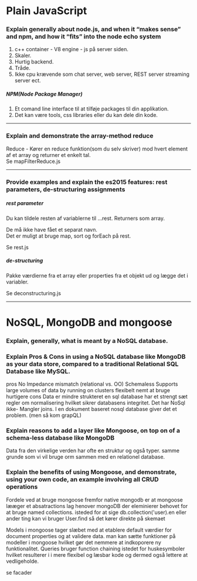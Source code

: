 # Plain JavaScript
### Explain generally about node.js, and when it “makes sense” and npm, and how it “fits” into the node echo system
1. c++ container - V8 engine - js på server siden. 
2. Skaler.  
3. Hurtig backend.  
4. Tråde.  
5. Ikke cpu krævende som chat server, web server, REST server streaming server ect. 

##### NPM(Node Package Manager)
1. Et comand line interface til at tilføje packages til din applikation.
2. Det kan være tools, css libraries eller du kan dele din kode. 

---

### Explain and demonstrate the array-method reduce
Reduce - Kører en reduce funktion(som du selv skriver) mod hvert element af et array og returner et enkelt tal.  
Se mapFilterReduce.js  

---

### Provide examples and explain the es2015 features:  rest parameters, de-structuring assignments
##### rest parameter
Du kan tildele resten af variablerne til ...rest. Returners som array.  

De må ikke have fået et separat navn.  
Det er muligt at bruge map, sort og forEach på rest.  

Se rest.js  

##### de-structuring
Pakke værdierne fra et array eller properties fra et objekt ud og lægge det i variabler.  

Se deconstructuring.js

---

# NoSQL, MongoDB and mongoose
### Explain, generally, what is meant by a NoSQL database.



### Explain Pros & Cons in using a NoSQL database like MongoDB as your data store, compared to a traditional Relational SQL Database like MySQL.
pros
    No Impedance mismatch (relational vs. OO)
    Schemaless
    Supports large volumes of data by running on clusters
    flexibelt 
    nemt at bruge 
    hurtigere
cons 
    Data er mindre strukteret 
    en sql database har et strengt sæt regler om normalisering hvilket sikrer databasens integritet. Det har NoSql ikke- 
    Mangler joins. I en dokument baseret nosql database giver det et problem. (men så kom grapQL)


### Explain reasons to add a layer like Mongoose, on top on of a schema-less database like MongoDB
Data fra den virkelige verden har ofte en struktur og også typer. 
 samme grunde som vi vil bruge orm sammen med en relationel database. 


### Explain the benefits of using Mongoose, and demonstrate, using your own code, an example involving all CRUD operations
Fordele ved at bruge mongoose fremfor native mongodb er at mongoose lææger et absatractions lag henover mongoDB der eleminierer behovet for at bruge named collections. isteded for at sige db.collection('user).en eller ander ting kan vi bruger User.find så det kører direkte på skemaet

Models i mongoose tager slæbet med at etablere default værdier for document properties og at validere data. 
man kan sætte funktioner på modeller i mongoose hvilket gør det nemmere at indkoporere ny funktionalitet. 
Queries bruger function chaining istedet for huskesymboler hvilket resulterer i i mere flexibel og læsbar kode og dermed også lettere at vedligeholde.

se facader